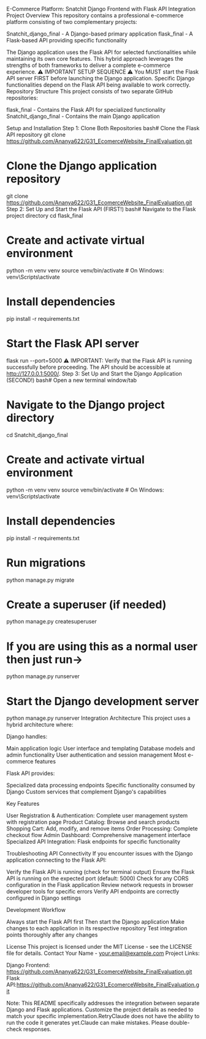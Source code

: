 E-Commerce Platform: Snatchit Django Frontend with Flask API Integration
Project Overview
This repository contains a professional e-commerce platform consisting of two complementary projects:

Snatchit_django_final - A Django-based primary application
flask_final - A Flask-based API providing specific functionality

The Django application uses the Flask API for selected functionalities while maintaining its own core features. This hybrid approach leverages the strengths of both frameworks to deliver a complete e-commerce experience.
⚠️ IMPORTANT SETUP SEQUENCE ⚠️
You MUST start the Flask API server FIRST before launching the Django application. Specific Django functionalities depend on the Flask API being available to work correctly.
Repository Structure
This project consists of two separate GitHub repositories:

flask_final - Contains the Flask API for specialized functionality
Snatchit_django_final - Contains the main Django application

Setup and Installation
Step 1: Clone Both Repositories
bash# Clone the Flask API repository
git clone https://github.com/Ananya622/G31_EcomerceWebsite_FinalEvaluation.git

# Clone the Django application repository
git clone https://github.com/Ananya622/G31_EcomerceWebsite_FinalEvaluation.git
Step 2: Set Up and Start the Flask API (FIRST!)
bash# Navigate to the Flask project directory
cd flask_final

# Create and activate virtual environment
python -m venv venv
source venv/bin/activate  # On Windows: venv\Scripts\activate

# Install dependencies
pip install -r requirements.txt


# Start the Flask API server
flask run --port=5000
⚠️ IMPORTANT: Verify that the Flask API is running successfully before proceeding. The API should be accessible at http://127.0.0.1:5000/.
Step 3: Set Up and Start the Django Application (SECOND!)
bash# Open a new terminal window/tab
# Navigate to the Django project directory
cd Snatchit_django_final

# Create and activate virtual environment
python -m venv venv
source venv/bin/activate  # On Windows: venv\Scripts\activate

# Install dependencies
pip install -r requirements.txt

# Run migrations
python manage.py migrate

# Create a superuser (if needed)
python manage.py createsuperuser

# If you are using this as a normal user then just run->
python manage.py runserver

# Start the Django development server
python manage.py runserver
Integration Architecture
This project uses a hybrid architecture where:

Django handles:

Main application logic
User interface and templating
Database models and admin functionality
User authentication and session management
Most e-commerce features


Flask API provides:

Specialized data processing endpoints
Specific functionality consumed by Django
Custom services that complement Django's capabilities



Key Features

User Registration & Authentication: Complete user management system with registration page
Product Catalog: Browse and search products
Shopping Cart: Add, modify, and remove items
Order Processing: Complete checkout flow
Admin Dashboard: Comprehensive management interface
Specialized API Integration: Flask endpoints for specific functionality

Troubleshooting API Connectivity
If you encounter issues with the Django application connecting to the Flask API:

Verify the Flask API is running (check for terminal output)
Ensure the Flask API is running on the expected port (default: 5000)
Check for any CORS configuration in the Flask application
Review network requests in browser developer tools for specific errors
Verify API endpoints are correctly configured in Django settings

Development Workflow

Always start the Flask API first
Then start the Django application
Make changes to each application in its respective repository
Test integration points thoroughly after any changes

License
This project is licensed under the MIT License - see the LICENSE file for details.
Contact
Your Name - your.email@example.com
Project Links:

Django Frontend: https://github.com/Ananya622/G31_EcomerceWebsite_FinalEvaluation.git
Flask API:https://github.com/Ananya622/G31_EcomerceWebsite_FinalEvaluation.git


Note: This README specifically addresses the integration between separate Django and Flask applications. Customize the project details as needed to match your specific implementation.RetryClaude does not have the ability to run the code it generates yet.Claude can make mistakes. Please double-check responses.
